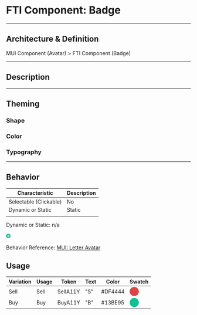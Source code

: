 # FTI Component: Badge

------

## Architecture & Definition

MUI Component (Avatar) > FTI Component (Badge)



------

## Description



------

## Theming

### Shape





### Color



### Typography





------

## Behavior

| Characteristic         | Description |
| ---------------------- | ----------- |
| Selectable (Clickable) | No          |
| Dynamic or Static      | Static      |
|                        |             |

Dynamic or Static: n/a

![fti-badge](assets/fti-badge.png)

Behavior Reference: [MUI: Letter Avatar](https://material-ui.com/components/avatars/#letter-avatars)



## Usage

| Variation | Usage | Token    | Text | Color   | Swatch                                                       |
| --------- | ----- | -------- | ---- | ------- | ------------------------------------------------------------ |
| Sell      | Sell  | SellA11Y | "S"  | #DF4444 | <div style="width:25px; height:25px; border-radius: 25px; background-color:#DF4444"></div> |
| Buy       | Buy   | BuyA11Y  | "B"  | #13BE95 | <div style="width:25px; height:25px; border-radius: 25px; background-color:#13BE95"></div> |
